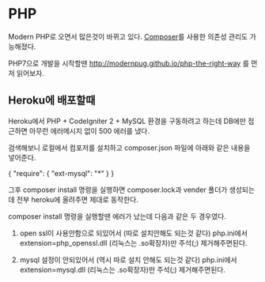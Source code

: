 # PHP

Modern PHP로 오면서 많은것이 바뀌고 있다.
[Composer](https://getcomposer.org)를 사용한 의존성 관리도 가능해졌다.

PHP7으로 개발을 시작할땐 http://modernpug.github.io/php-the-right-way 를 먼저 읽어보자.

## Heroku에 배포할때

Heroku에서 PHP + CodeIgniter 2 + MySQL 환경을 구동하려고 하는데
DB에만 접근하면 아무런 에러메시지 없이 500 에러를 냈다.

검색해보니 로컬에서 컴포저를 설치하고 composer.json 파일에 아래와 같은 내용을 넣어준다.

{
"require": {
    "ext-mysql": "*"
   }
}

그후 composer install 명령을 실행하면 composer.lock과 vender 폴더가 생성되는데 전부 heroku에 올려주면 제대로 동작한다.

composer install 명령을 실행할땐 에러가 났는데
다음과 같은 두 경우였다.

1. open ssl이 사용안함으로 되있어서 (따로 설치안해도 되는것 같다)
php.ini에서 extension=php_openssl.dll (리눅스는 .so확장자)만 주석(;) 제거해주면된다.

2. mysql 설정이 안되있어서 (역시 따로 설치 안해도 되는것 같다)
php.ini에서 extension=mysql.dll (리눅스는 .so확장자)만 주석(;) 제거해주면된다.
